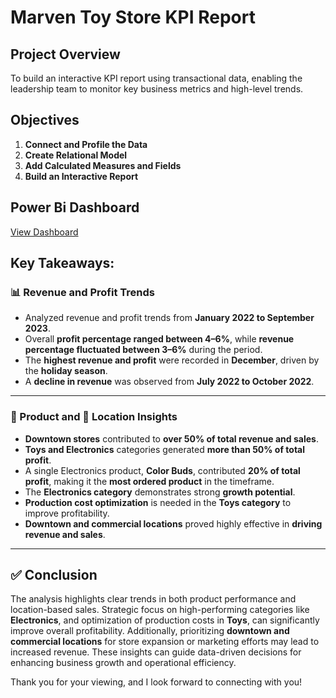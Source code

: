 # Marven Toy Store KPI Report

## Project Overview

To build an interactive KPI report using transactional data, enabling the leadership team to monitor key business metrics and high-level trends.

## Objectives

1. **Connect and Profile the Data**
2. **Create Relational Model**
3. **Add Calculated Measures and Fields**
4. **Build an Interactive Report**

## Power Bi Dashboard 
[View Dashboard](https://app.powerbi.com/view?r=eyJrIjoiODBlZGZmYWItN2IxOS00NTQ1LTlmZGMtODVkOTBiMzAzOGUxIiwidCI6IjI1Y2UwMjYxLWJiZDYtNDljZC1hMWUyLTU0MjYwODg2ZDE1OSJ9)


## Key Takeaways:

### 📊 Revenue and Profit Trends

- Analyzed revenue and profit trends from **January 2022 to September 2023**.
- Overall **profit percentage ranged between 4–6%**, while **revenue percentage fluctuated between 3–6%** during the period.
- The **highest revenue and profit** were recorded in **December**, driven by the **holiday season**.
- A **decline in revenue** was observed from **July 2022 to October 2022**.

---

### 🛒 Product and 📍 Location Insights

- **Downtown stores** contributed to **over 50% of total revenue and sales**.
- **Toys and Electronics** categories generated **more than 50% of total profit**.
- A single Electronics product, **Color Buds**, contributed **20% of total profit**, making it the **most ordered product** in the timeframe.
- The **Electronics category** demonstrates strong **growth potential**.
- **Production cost optimization** is needed in the **Toys category** to improve profitability.
- **Downtown and commercial locations** proved highly effective in **driving revenue and sales**.


---

## ✅ Conclusion

The analysis highlights clear trends in both product performance and location-based sales. Strategic focus on high-performing categories like **Electronics**, and optimization of production costs in **Toys**, can significantly improve overall profitability. Additionally, prioritizing **downtown and commercial locations** for store expansion or marketing efforts may lead to increased revenue. These insights can guide data-driven decisions for enhancing business growth and operational efficiency.






Thank you for your viewing, and I look forward to connecting with you!
